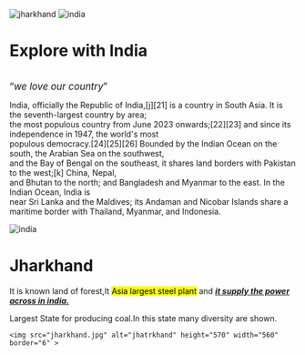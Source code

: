 ![jharkhand](https://github.com/user-attachments/assets/aed10a71-d9ca-4ce8-a2c8-dc9433ad0814)
![india](https://github.com/user-attachments/assets/70651d6e-4c49-4320-91b8-b1fe01dd7d33)
<!DOCTYPE html>
<html lang="en">
<head>
  <meta charset="UTF-8">
  <meta name="viewport" content="width=device-width, initial-scale=1.0">
  <title>India MAp</title>
</head>
<body>
  <h1>Explore with India</h1><br>
  <big><q><em>we love our country</em></q></big>
  <p>India, officially the Republic of India,[j][21] is a country in South Asia. It is the seventh-largest country by area;<br>
     the most populous country from June 2023 onwards;[22][23] and since its independence in 1947, the world's most<br>
      populous democracy.[24][25][26] Bounded by the Indian Ocean on the south, the Arabian Sea on the southwest,<br>
      and the Bay of Bengal on the southeast, it shares land borders with Pakistan to the west;[k] China, Nepal, <br>
      and Bhutan to the north; and Bangladesh and Myanmar to the east. In the Indian Ocean, India is<br>
           near Sri Lanka and the Maldives; its Andaman and Nicobar Islands share a maritime border with Thailand, Myanmar, and Indonesia.</p>
    <img src="india.jpg" alt="india"  usemap="#bharat">
    <map name="bharat">
      <area shape="rect" coords="590,490,680,560" href="jharkhand.html">
      
    

</body>
</html>


<!DOCTYPE html>
<html lang="en">
<head>
    <meta charset="UTF-8">
    <meta name="viewport" content="width=device-width, initial-scale=1.0">
    <title>jharkhand</title>
</head>
<body>
    <h1>Jharkhand</h1>
    <p>It is known land of forest,It <mark>Asia largest steel plant</mark> and <b><i><u>it supply the power across in india.</u></i></b> </p>
    <p>Largest State for producing coal.In this state many diversity are shown.</p> 
   
    <img src="jharkhand.jpg" alt="jhatrkhand" height="570" width="560" border="6" >
</body>

</html>
